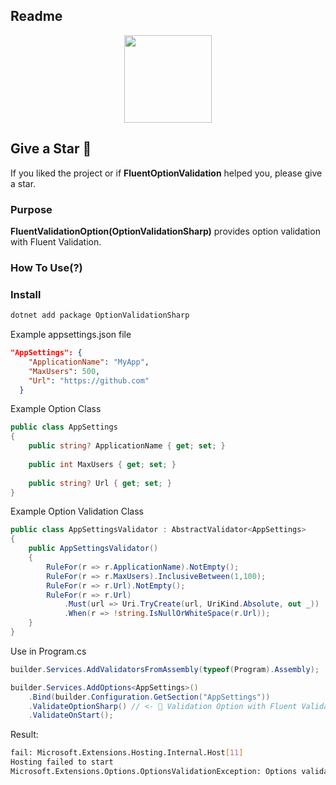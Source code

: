 ## Readme
<p align="center">
  <img src="https://github.com/user-attachments/assets/215e58b1-12f1-4c1a-b22f-85fe9de2b6be" style="max-width:100%;" height="140" />
</p>


## Give a Star 🌟
If you liked the project or if **FluentOptionValidation** helped you, please give a star.

### Purpose
**FluentValidationOption(OptionValidationSharp)** provides option validation with Fluent Validation.

### How To Use(?)

### Install

```bash
dotnet add package OptionValidationSharp
```
Example appsettings.json file

```json
"AppSettings": {
    "ApplicationName": "MyApp",
    "MaxUsers": 500,
    "Url": "https://github.com"
  }
```

Example Option Class

```csharp
public class AppSettings
{
    public string? ApplicationName { get; set; }
    
    public int MaxUsers { get; set; }
    
    public string? Url { get; set; }
}
```

Example Option Validation Class

```csharp
public class AppSettingsValidator : AbstractValidator<AppSettings>
{
    public AppSettingsValidator()
    {
        RuleFor(r => r.ApplicationName).NotEmpty();
        RuleFor(r => r.MaxUsers).InclusiveBetween(1,100);
        RuleFor(r => r.Url).NotEmpty();
        RuleFor(r => r.Url)
            .Must(url => Uri.TryCreate(url, UriKind.Absolute, out _))
            .When(r => !string.IsNullOrWhiteSpace(r.Url));
    }
}
```

Use in Program.cs

```csharp
builder.Services.AddValidatorsFromAssembly(typeof(Program).Assembly);

builder.Services.AddOptions<AppSettings>()
    .Bind(builder.Configuration.GetSection("AppSettings"))
    .ValidateOptionSharp() // <- 🔨 Validation Option with Fluent Validation
    .ValidateOnStart();
```

Result:

```bash
fail: Microsoft.Extensions.Hosting.Internal.Host[11]
Hosting failed to start
Microsoft.Extensions.Options.OptionsValidationException: Options validation failed for type 'AppSettings'. 'Max Users' must be between 1 and 100. You entered 500.
```
